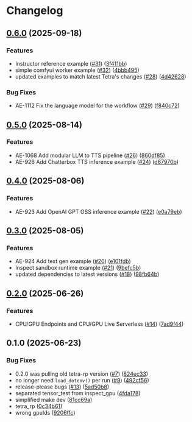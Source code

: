 # Changelog

## [0.6.0](https://github.com/runpod/tetra-examples/compare/v0.5.0...v0.6.0) (2025-09-18)


### Features

* Instructor reference example ([#31](https://github.com/runpod/tetra-examples/issues/31)) ([3f411bb](https://github.com/runpod/tetra-examples/commit/3f411bb94143d99ac2017de2b44dac211f19bf94))
* simple comfyui worker example ([#32](https://github.com/runpod/tetra-examples/issues/32)) ([4bbb495](https://github.com/runpod/tetra-examples/commit/4bbb495787414f1503b7ad4c54b0ba0892c5c984))
* updated examples to match latest Tetra's changes ([#28](https://github.com/runpod/tetra-examples/issues/28)) ([4d42628](https://github.com/runpod/tetra-examples/commit/4d42628364257b2ed7961b2f439fc168c796c06e))


### Bug Fixes

* AE-1112 Fix the language model for the workflow ([#29](https://github.com/runpod/tetra-examples/issues/29)) ([f840c72](https://github.com/runpod/tetra-examples/commit/f840c723f6713c4c7e3007873a5369b214dc15cb))

## [0.5.0](https://github.com/runpod/tetra-examples/compare/v0.4.0...v0.5.0) (2025-08-14)


### Features

* AE-1068 Add modular LLM to TTS pipeline ([#26](https://github.com/runpod/tetra-examples/issues/26)) ([860df85](https://github.com/runpod/tetra-examples/commit/860df85710a00f2233f335bb0831552b4d94a284))
* AE-926  Add Chatterbox TTS inference example ([#24](https://github.com/runpod/tetra-examples/issues/24)) ([d67970b](https://github.com/runpod/tetra-examples/commit/d67970b2fa3e16e907e29c753cd7c204ff2c56c0))

## [0.4.0](https://github.com/runpod/tetra-examples/compare/v0.3.0...v0.4.0) (2025-08-06)


### Features

* AE-923 Add OpenAI GPT OSS inference example ([#22](https://github.com/runpod/tetra-examples/issues/22)) ([e0a79eb](https://github.com/runpod/tetra-examples/commit/e0a79eb957ed85708cbbcb31f13c3f82670ef887))

## [0.3.0](https://github.com/runpod/tetra-examples/compare/v0.2.0...v0.3.0) (2025-08-05)


### Features

* AE-924 Add text gen example ([#20](https://github.com/runpod/tetra-examples/issues/20)) ([e101fdb](https://github.com/runpod/tetra-examples/commit/e101fdb7ef37617ebc5765d08e3d8a89ed951feb))
* Inspect sandbox runtime example ([#21](https://github.com/runpod/tetra-examples/issues/21)) ([9befc5b](https://github.com/runpod/tetra-examples/commit/9befc5bb84c99fec666f2cfb90b2506e541f872e))
* updated dependencies to latest versions ([#18](https://github.com/runpod/tetra-examples/issues/18)) ([98fb64b](https://github.com/runpod/tetra-examples/commit/98fb64bf195cbf56a77e03335de623b98b01c4f9))

## [0.2.0](https://github.com/runpod/tetra-examples/compare/v0.1.0...v0.2.0) (2025-06-26)


### Features

* CPU/GPU Endpoints and CPU/GPU Live Serverless  ([#14](https://github.com/runpod/tetra-examples/issues/14)) ([7ad9f44](https://github.com/runpod/tetra-examples/commit/7ad9f44117d68e85a70dd191cd5b56c00755e1f2))

## 0.1.0 (2025-06-23)


### Bug Fixes

* 0.2.0 was pulling old tetra-rp version ([#7](https://github.com/runpod/tetra-examples/issues/7)) ([824ec33](https://github.com/runpod/tetra-examples/commit/824ec33fa4b8f3fca821c199206e9b34b3715e1d))
* no longer need `load_dotenv()` per run ([#9](https://github.com/runpod/tetra-examples/issues/9)) ([492cf56](https://github.com/runpod/tetra-examples/commit/492cf569f575c757904e23cc8f3b0c57b2c0170e))
* release-please bugs ([#13](https://github.com/runpod/tetra-examples/issues/13)) ([5ad50b8](https://github.com/runpod/tetra-examples/commit/5ad50b8940674e342ebdffcf228c2be8e94d9b71))
* separated tensor_test from inspect_gpu ([4fda178](https://github.com/runpod/tetra-examples/commit/4fda1784eda176329b620830fb620c987a46dec9))
* simplified make dev ([81cc69a](https://github.com/runpod/tetra-examples/commit/81cc69a28e1ba36f7da0730ac9938c5c9d3a33aa))
* tetra_rp ([0c34b61](https://github.com/runpod/tetra-examples/commit/0c34b61661b25262194b648074c3307a5dd6cc99))
* wrong gpuIds ([9206ffc](https://github.com/runpod/tetra-examples/commit/9206ffcf7872e3e262364cb28f794b150eb21580))
